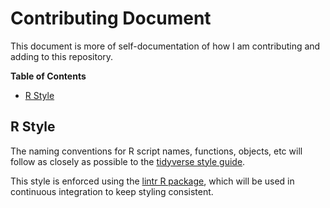 # Contributing Document

This document is more of self-documentation of how I am contributing and adding
to this repository.

**Table of Contents**

- [R Style](#r-style)

## R Style

The naming conventions for R script names, functions, objects, etc will follow
as closely as possible to the [tidyverse style guide][tidystyle].

This style is enforced using the [lintr R package][lintr], which will be used
in continuous integration to keep styling consistent.

[tidystyle]: http://style.tidyverse.org/
[lintr]: https://github.com/jimhester/lintr
